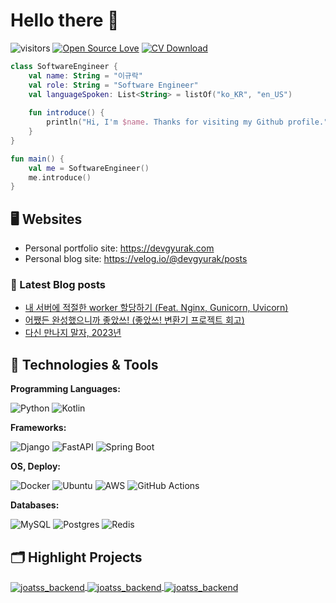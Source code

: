# Hello there 👋

![visitors](https://visitor-badge.laobi.icu/badge?page_id=leegyurak.leegyurak)
[![Open Source Love](https://badges.frapsoft.com/os/v1/open-source.svg?v=102)](https://github.com/ellerbrock/open-source-badge/)
[![CV Download](https://img.shields.io/badge/CV-download-red)](https://cdn.devgyurak.com/resume_leegyurak.pdf)

```kotlin
class SoftwareEngineer {
    val name: String = "이규락"
    val role: String = "Software Engineer"
    val languageSpoken: List<String> = listOf("ko_KR", "en_US")
    
    fun introduce() {
        println("Hi, I'm $name. Thanks for visiting my Github profile.")
    }
}

fun main() {
    val me = SoftwareEngineer()
    me.introduce()
}
```

## 🖥️ Websites

- Personal portfolio site: https://devgyurak.com
- Personal blog site: https://velog.io/@devgyurak/posts

### 📔 Latest Blog posts

<!-- BLOG-POST-LIST:START -->
- [내 서버에 적절한 worker 할당하기 (Feat. Nginx, Gunicorn, Uvicorn)](https://velog.io/@devgyurak/%EB%82%B4-%EC%84%9C%EB%B2%84%EC%97%90-%EC%A0%81%EC%A0%88%ED%95%9C-worker-%ED%95%A0%EB%8B%B9%ED%95%98%EA%B8%B0-Feat.-Nginx-Gunicorn-Uvicorn)
- [어쨌든 완성했으니까 좋았쓰! (좋았쓰! 변환기 프로젝트 회고)](https://velog.io/@devgyurak/%EC%96%B4%EC%A8%8C%EB%93%A0-%EC%99%84%EC%84%B1%ED%96%88%EC%9C%BC%EB%8B%88%EA%B9%8C-%EC%A2%8B%EC%95%98%EC%93%B0-%EC%A2%8B%EC%95%98%EC%93%B0-%EB%B3%80%ED%99%98%EA%B8%B0-%ED%94%84%EB%A1%9C%EC%A0%9D%ED%8A%B8-%ED%9A%8C%EA%B3%A0)
- [다신 만나지 말자, 2023년](https://velog.io/@devgyurak/%EB%8B%A4%EC%8B%A0-%EB%A7%8C%EB%82%98%EC%A7%80-%EB%A7%90%EC%9E%90-2023%EB%85%84)
<!-- BLOG-POST-LIST:END -->

## 🔧 Technologies & Tools

**Programming Languages:**

![Python](https://img.shields.io/badge/python-3670A0?style=for-the-badge&logo=python&logoColor=ffdd54)
![Kotlin](https://img.shields.io/badge/kotlin-7F52FF?style=for-the-badge&logo=kotlin&logoColor=FF6B35)

**Frameworks:**

![Django](https://img.shields.io/badge/django-%23092E20.svg?style=for-the-badge&logo=django&logoColor=white)
![FastAPI](https://img.shields.io/badge/FastAPI-005571?style=for-the-badge&logo=fastapi)
![Spring Boot](https://img.shields.io/badge/Spring%20Boot-6DB33F?style=for-the-badge&logo=Spring%20Boot&logoColor=white)

**OS, Deploy:**

![Docker](https://img.shields.io/badge/docker-%230db7ed.svg?style=for-the-badge&logo=docker&logoColor=white)
![Ubuntu](https://img.shields.io/badge/Ubuntu-E95420?style=for-the-badge&logo=ubuntu&logoColor=white)
![AWS](https://img.shields.io/badge/AWS-%23FF9900.svg?style=for-the-badge&logo=amazonwebservices&logoColor=white)
![GitHub Actions](https://img.shields.io/badge/github%20actions-%232671E5.svg?style=for-the-badge&logo=githubactions&logoColor=white)

**Databases:**

![MySQL](https://img.shields.io/badge/mysql-4479A1.svg?style=for-the-badge&logo=mysql&logoColor=white)
![Postgres](https://img.shields.io/badge/postgres-%23316192.svg?style=for-the-badge&logo=postgresql&logoColor=white)
![Redis](https://img.shields.io/badge/redis-%23DD0031.svg?style=for-the-badge&logo=redis&logoColor=white)


<!-- ## &#x1f4c8; GitHub Stats

<a href="https://github.com/Zhenye-Na/Zhenye-Na">
  <img align="center" src="https://github-readme-stats.vercel.app/api/top-langs/?username=zhenye-na&hide=c%2B%2B,c,matlab,assembly&title_color=6aa6f8&text_color=8a919a&icon_color=6aa6f8&bg_color=22272e" alt="Zhenye's GitHub Stats" />
</a>

<a href="https://github.com/Zhenye-Na/Zhenye-Na">
  <img align="center" src="https://github-readme-stats.vercel.app/api?username=zhenye-na&show_icons=true&line_height=27&count_private=true&title_color=6aa6f8&text_color=8a919a&icon_color=6aa6f8&bg_color=22272e" alt="Zhenye's GitHub Stats" />
</a> -->


## 🗂️ Highlight Projects

<a href="https://github.com/leegyurak/joatss_backend">
  <img align="center" src="https://github-readme-stats.vercel.app/api/pin/?username=leegyurak&repo=joatss_backend&show_icons=true&line_height=27&title_color=6aa6f8&text_color=8a919a&icon_color=6aa6f8&bg_color=22272e" alt="joatss_backend" />
</a>
<a href="https://github.com/leegyurak/mytarot_backend">
  <img align="center" src="https://github-readme-stats.vercel.app/api/pin/?username=leegyurak&repo=mytarot_backend&show_icons=true&line_height=27&title_color=6aa6f8&text_color=8a919a&icon_color=6aa6f8&bg_color=22272e" alt="joatss_backend" />
</a>
<a href="https://github.com/leegyurak/winoreat_backend">
  <img align="center" src="https://github-readme-stats.vercel.app/api/pin/?username=leegyurak&repo=winoreat_backend&show_icons=true&line_height=27&title_color=6aa6f8&text_color=8a919a&icon_color=6aa6f8&bg_color=22272e" alt="joatss_backend" />
</a>
